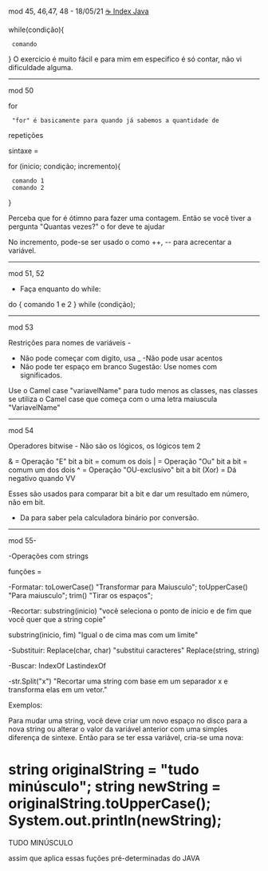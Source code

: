 mod 45, 46,47, 48 -                                                                          18/05/21
[☕ Index Java](../☕%20Index%20Java.md)

while(condição){

     comando

}
    O exercicio é muito fácil e para mim em especifico é só contar,
 não vi dificuldade alguma.

---------------------------------------------------------------------------------------------
mod 50

for

     "for" é basicamente para quando já sabemos a quantidade de 
repetições

sintaxe = 

for (inicio; condição; incremento){

     comando 1
     comando 2
}

   Perceba que for é ótimno para fazer uma contagem.
   Então se você tiver a pergunta "Quantas vezes?" o for 
deve te ajudar

   No incremento, pode-se ser usado o como ++, -- para acrecentar
 a variável.

--------------------------------------------------------------------------------------------
mod 51, 52

- Faça enquanto do while:

do {
comando 1 e 2 
} while (condição);

--------------------------------------------------------------------------------------------
mod 53

Restrições para nomes de variáveis -

- Não pode começar com digito, usa _
-Não pode usar acentos 
- Não pode ter espaço em branco
Sugestão: Use nomes com significados.

Use o Camel case "variavelName" para tudo menos as classes, nas
 classes se utiliza o Camel case que começa com o uma letra 
maiuscula "VariavelName"

-----------------------------------------------------------------------------------------
mod 54 

Operadores bitwise -  Não são os lógicos, os lógicos tem 2

& = Operação "E" bit a bit = comum os dois
| = Operação "Ou" bit a bit = comum um dos dois
^ = Operação "OU-exclusivo" bit a bit (Xor) = Dá negativo quando
 VV

Esses são usados para comparar bit a bit e dar um resultado em
número, não em bit.

-  Da para saber pela calculadora binário por conversão.

-------------------------------------------------------------------------------------------
mod 55-

-Operações com strings

funções =

-Formatar: 
toLowerCase() "Transformar para Maiusculo";
toUpperCase() "Para maiusculo";
trim() "Tirar os espaços";

-Recortar:
substring(inicio)  "você seleciona o ponto de inicio e de fim que 
você quer que a string copie"

substring(inicio, fim) "Igual o de cima mas com um limite"

-Substituir:
Replace(char, char) "substitui caracteres"
Replace(string, string)

-Buscar: 
IndexOf
LastindexOf

-str.Split("x") "Recortar uma string com base em um separador x 
e transforma elas em um vetor."

Exemplos:

   Para mudar uma string, você deve criar um novo espaço no disco
para a  nova string ou alterar o valor da variável anterior com uma
simples diferença de sintexe. Então para se ter essa variável,
cria-se uma nova:

string originalString =  "tudo minúsculo";
string newString = originalString.toUpperCase();
System.out.println(newString);
==
TUDO MINÚSCULO

assim que aplica essas fuções pré-determinadas do JAVA
